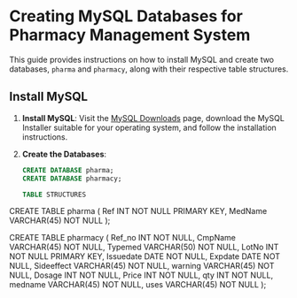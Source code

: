 # Creating MySQL Databases for Pharmacy Management System

This guide provides instructions on how to install MySQL and create two databases, `pharma` and `pharmacy`, along with their respective table structures.

## Install MySQL

1. **Install MySQL**: Visit the [MySQL Downloads](https://dev.mysql.com/downloads/mysql/) page, download the MySQL Installer suitable for your operating system, and follow the installation instructions.

2. **Create the Databases**:

   ```sql
   CREATE DATABASE pharma;
   CREATE DATABASE pharmacy;

   TABLE STRUCTURES
CREATE TABLE pharma (
   Ref INT NOT NULL PRIMARY KEY,
   MedName VARCHAR(45) NOT NULL
);

CREATE TABLE pharmacy (
   Ref_no INT NOT NULL,
   CmpName VARCHAR(45) NOT NULL,
   Typemed VARCHAR(50) NOT NULL,
   LotNo INT NOT NULL PRIMARY KEY,
   Issuedate DATE NOT NULL,
   Expdate DATE NOT NULL,
   Sideeffect VARCHAR(45) NOT NULL,
   warning VARCHAR(45) NOT NULL,
   Dosage INT NOT NULL,
   Price INT NOT NULL,
   qty INT NOT NULL,
   medname VARCHAR(45) NOT NULL,
   uses VARCHAR(45) NOT NULL
);
